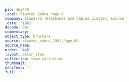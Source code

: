 ```yaml
---
pid: obj449
label: Stantec Zebra Page 8
company: Standard Telephones and Cables Limited, London
_date: '1961'
decade: 60s
commentary: 
object_type: brochure
source: stantec_zebra_1961_Page_08
source_name: 
order: '448'
layout: qatar_item
collection: temp_collection
thumbnail: ''
manifest: ''
full: ''
---
```

